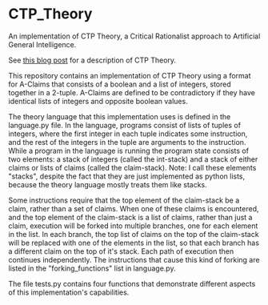 # CTP_Theory
An implementation of CTP Theory, a Critical Rationalist approach to Artificial General Intelligence.

See [this blog post](https://www.ellahoeppner.com/blog/post/ctp_theory) for a description of CTP Theory.

This repository contains an implementation of CTP Theory using a format for A-Claims that consists of a boolean and a list of integers, stored together in a 2-tuple. A-Claims are defined to be contradictory if they have identical lists of integers and opposite boolean values.

The theory language that this implementation uses is defined in the language.py file. In the language, programs consist of lists of tuples of integers, where the first integer in each tuple indicates some instruction, and the rest of the integers in the tuple are arguments to the instruction. While a program in the language is running the program state consists of two elements: a stack of integers (called the int-stack) and a stack of either claims or lists of claims (called the claim-stack). Note: I call these elements "stacks", despite the fact that they are just implemented as python lists, because the theory language mostly treats them like stacks.

Some instructions require that the top element of the claim-stack be a claim, rather than a set of claims. When one of these claims is encountered, and the top element of the claim-stack is a list of claims, rather than just a claim, execution will be forked into multiple branches, one for each element in the list. In each branch, the top list of claims on the top of the claim-stack will be replaced with one of the elements in the list, so that each branch has a different claim on the top of it's stack. Each path of execution then continues independently. The instructions that cause this kind of forking are listed in the "forking_functions" list in language.py.

The file tests.py contains four functions that demonstrate different aspects of this implementation's capabilities.